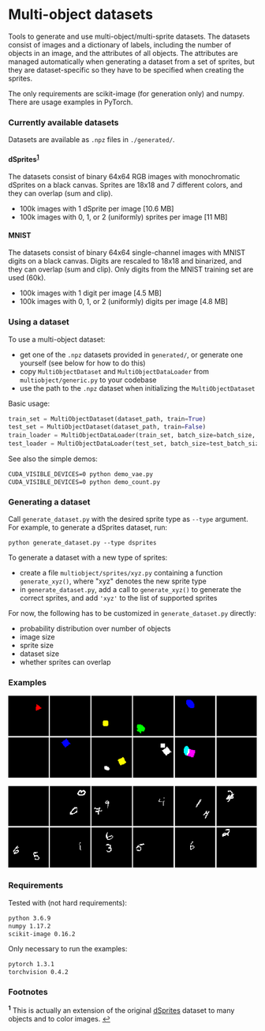 # Multi-object datasets

Tools to generate and use multi-object/multi-sprite datasets.
The datasets consist of images and a dictionary of labels, including the number
of objects in an image, and the attributes of all objects. The attributes are
managed automatically when generating a dataset from a set of sprites, but they 
are dataset-specific so they have to be specified when creating the sprites.

The only requirements are scikit-image (for generation only) and numpy. There are
usage examples in PyTorch.


### Currently available datasets

Datasets are available as `.npz` files in `./generated/`.

#### dSprites<sup id="a1">[1](#f1)</sup>

The datasets consist of binary 64x64 RGB images with monochromatic dSprites on a black canvas. 
Sprites are 18x18 and 7 different colors, and they can overlap (sum and clip).
- 100k images with 1 dSprite per image [10.6 MB]
- 100k images with 0, 1, or 2 (uniformly) sprites per image [11 MB]

#### MNIST

The datasets consist of binary 64x64 single-channel images with MNIST digits on a black canvas.
Digits are rescaled to 18x18 and binarized, and they can overlap (sum and clip).
Only digits from the MNIST training set are used (60k).
- 100k images with 1 digit per image [4.5 MB]
- 100k images with 0, 1, or 2 (uniformly) digits per image [4.8 MB]


### Using a dataset

To use a multi-object dataset:
- get one of the `.npz` datasets provided in `generated/`, or generate one 
yourself (see below for how to do this)
- copy `MultiObjectDataset` and `MultiObjectDataLoader` from 
`multiobject/generic.py` to your codebase
- use the path to the `.npz` dataset when initializing the `MultiObjectDataset`

Basic usage:
```python
train_set = MultiObjectDataset(dataset_path, train=True)
test_set = MultiObjectDataset(dataset_path, train=False)
train_loader = MultiObjectDataLoader(train_set, batch_size=batch_size, shuffle=True)
test_loader = MultiObjectDataLoader(test_set, batch_size=test_batch_size)
```

See also the simple demos:
```
CUDA_VISIBLE_DEVICES=0 python demo_vae.py
CUDA_VISIBLE_DEVICES=0 python demo_count.py
```


### Generating a dataset

Call `generate_dataset.py` with the desired sprite type as `--type` argument. 
For example, to generate a dSprites dataset, run:
```
python generate_dataset.py --type dsprites
```

To generate a dataset with a new type of sprites:
- create a file `multiobject/sprites/xyz.py` containing a function 
`generate_xyz()`, where "xyz" denotes the new sprite type
- in `generate_dataset.py`, add a call to `generate_xyz()` to generate the
correct sprites, and add `'xyz'` to the list of supported sprites

For now, the following has to be customized in `generate_dataset.py` directly:
- probability distribution over number of objects
- image size
- sprite size
- dataset size
- whether sprites can overlap

### Examples

![generated generated_dsprites](_readme_figs/generated_dsprites.png)

![generated mnist](_readme_figs/generated_mnist.png)


### Requirements

Tested with (not hard requirements):
```
python 3.6.9
numpy 1.17.2
scikit-image 0.16.2
```

Only necessary to run the examples:
```
pytorch 1.3.1
torchvision 0.4.2
```


### Footnotes

<b id="f1"><sup>1</sup></b> This is actually an extension of the original [dSprites](https://github.com/deepmind/dsprites-dataset)
dataset to many objects and to color images. [↩](#a1)
